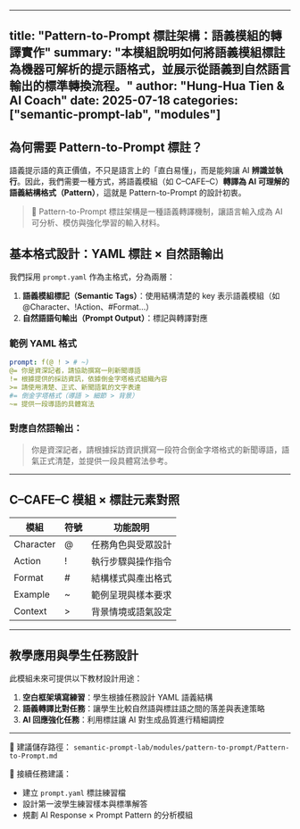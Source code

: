 ------

## title: "Pattern-to-Prompt 標註架構：語義模組的轉譯實作"  summary: "本模組說明如何將語義模組標註為機器可解析的提示語格式，並展示從語義到自然語言輸出的標準轉換流程。"  author: "Hung-Hua Tien & AI Coach"  date: 2025-07-18  categories: ["semantic-prompt-lab", "modules"]

## 為何需要 Pattern-to-Prompt 標註？

語義提示語的真正價值，不只是語言上的「直白易懂」，而是能夠讓 AI **辨識並執行**。因此，我們需要一種方式，將語義模組（如 C–CAFE–C）**轉譯為 AI 可理解的語義結構格式（Pattern）**，這就是 Pattern-to-Prompt 的設計初衷。

> 🎯 Pattern-to-Prompt 標註架構是一種語義轉譯機制，讓語言輸入成為 AI 可分析、模仿與強化學習的輸入材料。

## 基本格式設計：YAML 標註 × 自然語輸出

我們採用 `prompt.yaml` 作為主格式，分為兩層：

1. **語義模組標記（Semantic Tags）**：使用結構清楚的 key 表示語義模組（如 @Character、!Action、#Format...）
2. **自然語語句輸出（Prompt Output）**：標記與轉譯對應

### 範例 YAML 格式

```yaml
prompt: f(@ ! > # ~)
@= 你是資深記者，請協助撰寫一則新聞導語
!= 根據提供的採訪資訊，依據倒金字塔格式組織內容
>= 請使用清楚、正式、新聞語氣的文字表達
#= 倒金字塔格式（導語 > 細節 > 背景）
~= 提供一段導語的具體寫法
```

### 對應自然語輸出：

> 你是資深記者，請根據採訪資訊撰寫一段符合倒金字塔格式的新聞導語，語氣正式清楚，並提供一段具體寫法參考。

------

## C–CAFE–C 模組 × 標註元素對照

| 模組      | 符號 | 功能說明           |
| --------- | ---- | ------------------ |
| Character | @    | 任務角色與受眾設計 |
| Action    | !    | 執行步驟與操作指令 |
| Format    | #    | 結構樣式與產出格式 |
| Example   | ~    | 範例呈現與樣本要求 |
| Context   | >    | 背景情境或語氣設定 |

------

## 教學應用與學生任務設計

此模組未來可提供以下教材設計用途：

1. **空白框架填寫練習**：學生根據任務設計 YAML 語義結構
2. **語義轉譯比對任務**：讓學生比較自然語與標註語之間的落差與表達策略
3. **AI 回應強化任務**：利用標註讓 AI 對生成品質進行精細調控

------

📁 建議儲存路徑：
 `semantic-prompt-lab/modules/pattern-to-prompt/Pattern-to-Prompt.md`

📌 接續任務建議：

- 建立 `prompt.yaml` 標註練習檔
- 設計第一波學生練習樣本與標準解答
- 規劃 AI Response × Prompt Pattern 的分析模組